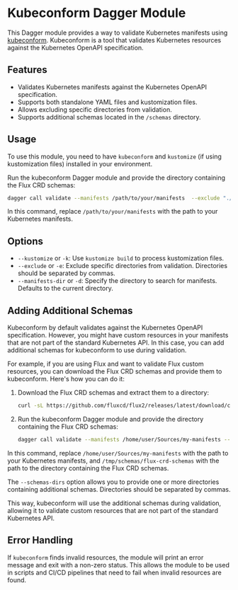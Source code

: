 # Kubeconform Dagger Module

This Dagger module provides a way to validate Kubernetes manifests using [kubeconform](https://github.com/yannh/kubeconform). Kubeconform is a tool that validates Kubernetes resources against the Kubernetes OpenAPI specification.

## Features

- Validates Kubernetes manifests against the Kubernetes OpenAPI specification.
- Supports both standalone YAML files and kustomization files.
- Allows excluding specific directories from validation.
- Supports additional schemas located in the `/schemas` directory.

## Usage

To use this module, you need to have `kubeconform` and `kustomize` (if using kustomization files) installed in your environment.

Run the kubeconform Dagger module and provide the directory containing the Flux CRD schemas:

```bash
dagger call validate --manifests /path/to/your/manifests  --exclude "./exclude/dir1,./exclude/file1"
```

In this command, replace `/path/to/your/manifests` with the path to your Kubernetes manifests.


## Options

* `--kustomize` or `-k`: Use `kustomize build` to process kustomization files.
* `--exclude` or `-e`: Exclude specific directories from validation. Directories should be separated by commas.
* `--manifests-dir` or `-d`: Specify the directory to search for manifests. Defaults to the current directory.

## Adding Additional Schemas

Kubeconform by default validates against the Kubernetes OpenAPI specification. However, you might have custom resources in your manifests that are not part of the standard Kubernetes API. In this case, you can add additional schemas for kubeconform to use during validation.

For example, if you are using Flux and want to validate Flux custom resources, you can download the Flux CRD schemas and provide them to kubeconform. Here's how you can do it:

1. Download the Flux CRD schemas and extract them to a directory:

    ```bash
    curl -sL https://github.com/fluxcd/flux2/releases/latest/download/crd-schemas.tar.gz | tar zxf - -C /tmp/schemas/flux-crd-schemas/master-standalone-strict/
    ```

2. Run the kubeconform Dagger module and provide the directory containing the Flux CRD schemas:

    ```bash
    dagger call validate --manifests /home/user/Sources/my-manifests --schemas-dirs /tmp/schemas/flux-crd-schemas --exclude "./infrastructure,./tooling" -vvv
    ```

In this command, replace `/home/user/Sources/my-manifests` with the path to your Kubernetes manifests, and `/tmp/schemas/flux-crd-schemas` with the path to the directory containing the Flux CRD schemas.

The `--schemas-dirs` option allows you to provide one or more directories containing additional schemas. Directories should be separated by commas.

This way, kubeconform will use the additional schemas during validation, allowing it to validate custom resources that are not part of the standard Kubernetes API.


## Error Handling
If `kubeconform` finds invalid resources, the module will print an error message and exit with a non-zero status. This allows the module to be used in scripts and CI/CD pipelines that need to fail when invalid resources are found.